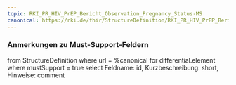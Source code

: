 ```yaml
---
topic: RKI_PR_HIV_PrEP_Bericht_Observation_Pregnancy_Status-MS
canonical: https://rki.de/fhir/StructureDefinition/RKI_PR_HIV_PrEP_Bericht_Observation_Pregnancy_Status
---
```


### Anmerkungen zu Must-Support-Feldern

<fql>
from
	StructureDefinition
where 
    url = %canonical
for differential.element
where mustSupport = true
select
	Feldname: id, Kurzbeschreibung: short, Hinweise: comment
</fql>

